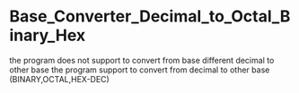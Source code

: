 # Base_Converter_Decimal_to_Octal_Binary_Hex
the program does not support to convert from base different decimal to other base
the program support to convert from decimal to other base (BINARY,OCTAL,HEX-DEC)
